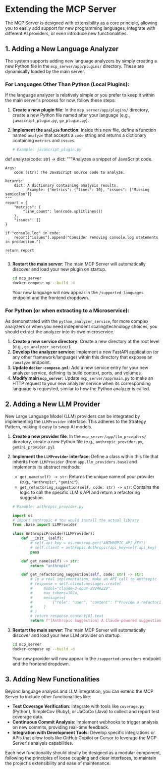 
# Extending the MCP Server

The MCP Server is designed with extensibility as a core principle, allowing you to easily add support for new programming languages, integrate with different AI providers, or even introduce new functionalities.

## 1. Adding a New Language Analyzer

The system supports adding new language analyzers by simply creating a new Python file in the `mcp_server/app/plugins/` directory. These are dynamically loaded by the main server.

### For Languages Other Than Python (Local Plugins):

If the language analyzer is relatively simple or you prefer to keep it within the main server's process for now, follow these steps:

1.  **Create a new plugin file**: In the `mcp_server/app/plugins/` directory, create a new Python file named after your language (e.g., `javascript_plugin.py`, `go_plugin.py`).

2.  **Implement the `analyze` function**: Inside this new file, define a function named `analyze` that accepts a `code` string and returns a dictionary containing `metrics` and `issues`.

    ```python
    # Example: javascript_plugin.py

def analyze(code: str) -> dict:
    """Analyzes a snippet of JavaScript code.

    Args:
        code (str): The JavaScript source code to analyze.

    Returns:
        dict: A dictionary containing analysis results.
              Example: {"metrics": {"lines": 10}, "issues": ["Missing semicolon"]}
    """
    report = {
        "metrics": {
            "line_count": len(code.splitlines())
        },
        "issues": []
    }

    if "console.log" in code:
        report["issues"].append("Consider removing console.log statements in production.")

    return report
    ```

3.  **Restart the main server**: The main MCP Server will automatically discover and load your new plugin on startup.

    ```bash
    cd mcp_server
    docker-compose up --build -d
    ```

    Your new language will now appear in the `/supported-languages` endpoint and the frontend dropdown.

### For Python (or when extracting to a Microservice):

As demonstrated with the `python_analyzer_service`, for more complex analyzers or when you need independent scaling/technology choices, you should extract the analyzer into its own microservice.

1.  **Create a new service directory**: Create a new directory at the root level (e.g., `go_analyzer_service/`).
2.  **Develop the analyzer service**: Implement a new FastAPI application (or any other framework/language) within this directory that exposes an `/analyze` endpoint.
3.  **Update `docker-compose.yml`**: Add a new service entry for your new analyzer service, defining its build context, ports, and volumes.
4.  **Modify main `mcp_server`**: Update `mcp_server/app/main.py` to make an HTTP request to your new analyzer service when its corresponding language is requested, similar to how the Python analyzer is called.

## 2. Adding a New LLM Provider

New Large Language Model (LLM) providers can be integrated by implementing the `LLMProvider` interface. This adheres to the Strategy Pattern, making it easy to swap AI models.

1.  **Create a new provider file**: In the `mcp_server/app/llm_providers/` directory, create a new Python file (e.g., `anthropic_provider.py`, `gemini_provider.py`).

2.  **Implement the `LLMProvider` interface**: Define a class within this file that inherits from `LLMProvider` (from `app.llm_providers.base`) and implements its abstract methods:

    -   `get_name(self) -> str`: Returns the unique name of your provider (e.g., `"anthropic"`, `"gemini"`).
    -   `get_refactoring_suggestion(self, code: str) -> str`: Contains the logic to call the specific LLM's API and return a refactoring suggestion.

    ```python
    # Example: anthropic_provider.py

    import os
    # import anthropic # You would install the actual library
    from .base import LLMProvider

    class AnthropicProvider(LLMProvider):
        def __init__(self):
            # self.api_key = os.environ.get("ANTHROPIC_API_KEY")
            # self.client = anthropic.Anthropic(api_key=self.api_key)
            pass

        def get_name(self) -> str:
            return "anthropic"

        def get_refactoring_suggestion(self, code: str) -> str:
            # In a real implementation, make an API call to Anthropic
            # response = self.client.messages.create(
            #     model="claude-3-opus-20240229",
            #     max_tokens=1024,
            #     messages=[
            #         {"role": "user", "content": f"Provide a refactoring suggestion for the following code:\n\n{code}"}
            #     ]
            # )
            # return response.content[0].text
            return f"[Anthropic Suggestion] A Claude-powered suggestion for your code would appear here."
    ```

3.  **Restart the main server**: The main MCP Server will automatically discover and load your new LLM provider on startup.

    ```bash
    cd mcp_server
    docker-compose up --build -d
    ```

    Your new provider will now appear in the `/supported-providers` endpoint and the frontend dropdown.

## 3. Adding New Functionalities

Beyond language analysis and LLM integration, you can extend the MCP Server to include other functionalities like:

-   **Test Coverage Verification**: Integrate with tools like `coverage.py` (Python), SimpleCov (Ruby), or JaCoCo (Java) to collect and report test coverage data.
-   **Continuous Commit Analysis**: Implement webhooks to trigger analysis on new commits, providing real-time feedback.
-   **Integration with Development Tools**: Develop specific integrations or APIs that allow tools like GitHub Copilot or Cursor to leverage the MCP Server's analysis capabilities.

Each new functionality should ideally be designed as a modular component, following the principles of loose coupling and clear interfaces, to maintain the project's extensibility and ease of maintenance.
